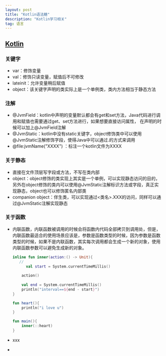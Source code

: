 ```yaml
---
layout: post
title: "Kotlin语法糖"
description: "Kotlin学习相关"
tag: 语言
---
```

## [Kotlin](https://www.kotlincn.net/)

### 关键字

- var：修饰变量
- val：修饰只读变量，赋值后不可修改
- lateinit：允许变量稍后赋值
- object：该关键字声明的类实际上是一个单例类，类内方法相当于静态方法



### 注解

- @JvmField：kotlin中声明的变量默认都会有get和set方法，Java代码进行调用和赋值也需要通过get、set方法进行，如果想要直接访问属性， 在声明的时候可以加上@JvmField注解
- @JvmStatic：kotlin中没有static关键字，object修饰类中可以使用@JvmStatic注解修饰字段，使得Java中可以通过<Class>.<field>的方式来调用
- @file:jvmName("XXXX") ：标注一个kotlin文件为XXXX



### 关于静态

- 直接在文件顶层写字段或方法，不写在类内部
- object：object修饰的类实现上其实是一个单例，可以实现静态访问的目的，另外在object修饰的类内可以使用@JvmStatic注解标识方法或字段，真正实现静态，object也可以修饰匿名内部类
- companion object：伴生类，可以实现通过<类名>.XXX的访问，同样可以通过@JvmStatic注解实现静态



### 关于函数

- 内联函数，内联函数被调用的时候会将函数内代码全部拷贝到调用处，但是，内联函数最适合的使用场景应该是，参数是函数类型的时候，因为参数是函数类型的时候，如果不是内联函数，其实每次调用都会生成一个新的对象，使用内联函数参数可以避免生成新的对象。

  ```kotlin
  inline fun inner(action:() -> Unit){
     //
    	val start = System.currentTimeMillis()
      
      action()
      
      val end = System.currentTimeMillis()
      println("interval==${end - start}")
  }
  
  fun heart(){
      println("i love u")
  }
  
  fun main(){
      inner(::heart)
  }
  ```

  

- xxx

- 